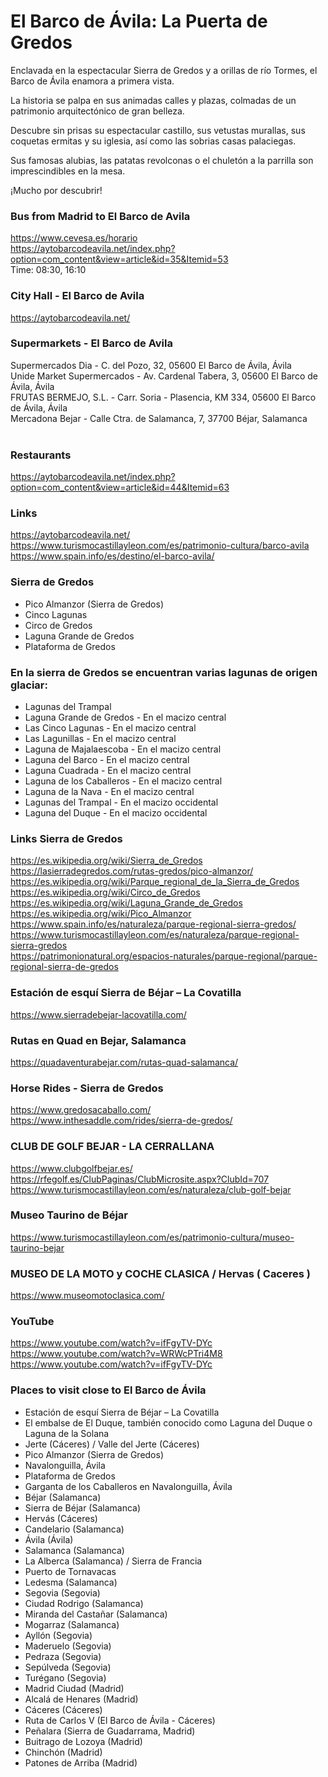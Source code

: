 # El Barco de Ávila: La Puerta de Gredos

Enclavada en la espectacular Sierra de Gredos y a orillas de río Tormes, el Barco de Ávila enamora a primera vista.

La historia se palpa en sus animadas calles y plazas, colmadas de un patrimonio arquitectónico de gran belleza.

Descubre sin prisas su espectacular castillo, sus vetustas murallas, sus coquetas ermitas y su iglesia, así como las sobrias casas palaciegas.

Sus famosas alubias, las patatas revolconas o el chuletón a la parrilla son imprescindibles en la mesa.

¡Mucho por descubrir!


### Bus from Madrid to El Barco de Avila
https://www.cevesa.es/horario <BR>
https://aytobarcodeavila.net/index.php?option=com_content&view=article&id=35&Itemid=53<BR>
Time: 08:30, 16:10<BR>

### City Hall - El Barco de Avila
https://aytobarcodeavila.net/<BR>

### Supermarkets - El Barco de Avila
Supermercados Dia - C. del Pozo, 32, 05600 El Barco de Ávila, Ávila <BR>
Unide Market Supermercados - Av. Cardenal Tabera, 3, 05600 El Barco de Ávila, Ávila<BR>
FRUTAS BERMEJO, S.L. - Carr. Soria - Plasencia, KM 334, 05600 El Barco de Ávila, Ávila<BR>
Mercadona Bejar - Calle Ctra. de Salamanca, 7, 37700 Béjar, Salamanca<BR><BR>


### Restaurants
https://aytobarcodeavila.net/index.php?option=com_content&view=article&id=44&Itemid=63<BR>

### Links
https://aytobarcodeavila.net/<BR>
https://www.turismocastillayleon.com/es/patrimonio-cultura/barco-avila<BR>
https://www.spain.info/es/destino/el-barco-avila/<BR>

### Sierra de Gredos
* Pico Almanzor (Sierra de Gredos)
* Cinco Lagunas
* Circo de Gredos
* Laguna Grande de Gredos  
* Plataforma de Gredos


### En la sierra de Gredos se encuentran varias lagunas de origen glaciar:
* Lagunas del Trampal
* Laguna Grande de Gredos - En el macizo central
* Las Cinco Lagunas - En el macizo central
* Las Lagunillas - En el macizo central
* Laguna de Majalaescoba - En el macizo central
* Laguna del Barco - En el macizo central
* Laguna Cuadrada - En el macizo central
* Laguna de los Caballeros - En el macizo central
* Laguna de la Nava - En el macizo central
* Lagunas del Trampal - En el macizo occidental
* Laguna del Duque - En el macizo occidental



### Links Sierra de Gredos
https://es.wikipedia.org/wiki/Sierra_de_Gredos<BR>
https://lasierradegredos.com/rutas-gredos/pico-almanzor/<BR>
https://es.wikipedia.org/wiki/Parque_regional_de_la_Sierra_de_Gredos<BR>
https://es.wikipedia.org/wiki/Circo_de_Gredos<BR>
https://es.wikipedia.org/wiki/Laguna_Grande_de_Gredos<BR>
https://es.wikipedia.org/wiki/Pico_Almanzor<BR>
https://www.spain.info/es/naturaleza/parque-regional-sierra-gredos/<BR>
https://www.turismocastillayleon.com/es/naturaleza/parque-regional-sierra-gredos<BR>
https://patrimonionatural.org/espacios-naturales/parque-regional/parque-regional-sierra-de-gredos<BR>

### Estación de esquí Sierra de Béjar – La Covatilla
https://www.sierradebejar-lacovatilla.com/<BR>

### Rutas en Quad en Bejar, Salamanca
https://quadaventurabejar.com/rutas-quad-salamanca/<BR>

### Horse Rides - Sierra de Gredos
https://www.gredosacaballo.com/<BR>
https://www.inthesaddle.com/rides/sierra-de-gredos/<BR>

### CLUB DE GOLF BEJAR - LA CERRALLANA
https://www.clubgolfbejar.es/<BR>
https://rfegolf.es/ClubPaginas/ClubMicrosite.aspx?ClubId=707<BR>
https://www.turismocastillayleon.com/es/naturaleza/club-golf-bejar<BR>

### Museo Taurino de Béjar
https://www.turismocastillayleon.com/es/patrimonio-cultura/museo-taurino-bejar<BR>

### MUSEO DE LA MOTO y COCHE CLASICA / Hervas ( Caceres )
https://www.museomotoclasica.com/<BR>

### YouTube
https://www.youtube.com/watch?v=ifFgyTV-DYc<BR>
https://www.youtube.com/watch?v=WRWcPTri4M8<BR>
https://www.youtube.com/watch?v=ifFgyTV-DYc<BR>

### Places to visit close to El Barco de Ávila
* Estación de esquí Sierra de Béjar – La Covatilla
* El embalse de El Duque, también conocido como Laguna del Duque o Laguna de la Solana
* Jerte (Cáceres) / Valle del Jerte (Cáceres)
* Pico Almanzor (Sierra de Gredos)
* Navalonguilla, Ávila
* Plataforma de Gredos
* Garganta de los Caballeros en Navalonguilla, Ávila
* Béjar (Salamanca)
* Sierra de Béjar (Salamanca)
* Hervás (Cáceres)
* Candelario (Salamanca)
* Ávila (Ávila)
* Salamanca (Salamanca)
* La Alberca (Salamanca) / Sierra de Francia
* Puerto de Tornavacas
* Ledesma (Salamanca)
* Segovia (Segovia)
* Ciudad Rodrigo (Salamanca)
* Miranda del Castañar (Salamanca)
* Mogarraz (Salamanca)
* Ayllón (Segovia)
* Maderuelo (Segovia)
* Pedraza (Segovia)
* Sepúlveda (Segovia)
* Turégano (Segovia)
* Madrid Ciudad (Madrid)
* Alcalá de Henares (Madrid)
* Cáceres (Cáceres)
* Ruta de Carlos V (El Barco de Ávila - Cáceres)
* Peñalara (Sierra de Guadarrama, Madrid)
* Buitrago de Lozoya (Madrid)
* Chinchón (Madrid)
* Patones de Arriba (Madrid)

  
